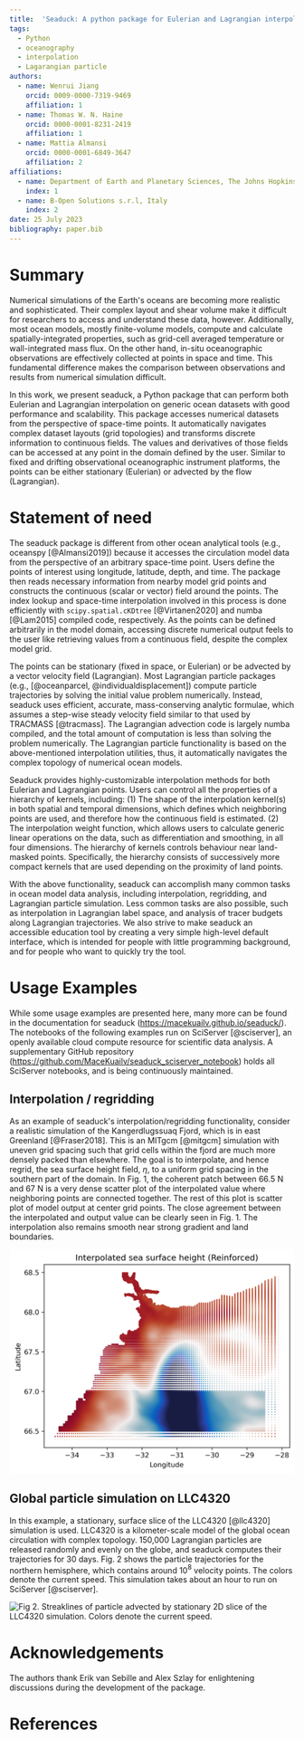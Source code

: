 ```yaml
---
title:  'Seaduck: A python package for Eulerian and Lagrangian interpolation on ocean datasets'
tags:
  - Python
  - oceanography
  - interpolation
  - Lagarangian particle
authors:
  - name: Wenrui Jiang
    orcid: 0009-0000-7319-9469
    affiliation: 1
  - name: Thomas W. N. Haine
    orcid: 0000-0001-8231-2419
    affiliation: 1
  - name: Mattia Almansi
    orcid: 0000-0001-6849-3647
    affiliation: 2
affiliations:
  - name: Department of Earth and Planetary Sciences, The Johns Hopkins University
    index: 1
  - name: B-Open Solutions s.r.l, Italy
    index: 2
date: 25 July 2023
bibliography: paper.bib
---
```


# Summary

Numerical simulations of the Earth's oceans are becoming more realistic and sophisticated. Their complex layout and shear volume make it difficult for researchers to access and understand these data, however. Additionally, most ocean models,  mostly finite-volume models, compute and calculate spatially-integrated properties, such as grid-cell averaged temperature or wall-integrated mass flux. On the other hand, in-situ oceanographic observations are effectively collected at points in space and time. This fundamental difference makes the comparison between observations and results from numerical simulation difficult.

In this work, we present seaduck, a Python package that can perform both Eulerian and Lagrangian interpolation on generic ocean datasets with good performance and scalability. This package accesses numerical datasets from the perspective of space-time points. It automatically navigates complex dataset layouts (grid topologies) and transforms discrete information to continuous fields. The values and derivatives of those fields can be accessed at any point in the domain defined by the user. Similar to fixed and drifting observational oceanographic instrument platforms, the points can be either stationary (Eulerian) or advected by the flow (Lagrangian).

# Statement of need

The seaduck package is different from other ocean analytical tools (e.g., oceanspy \[@Almansi2019\]) because it accesses the circulation model data from the perspective of an arbitrary space-time point. Users define the points of interest using longitude, latitude, depth, and time. The package then reads necessary information from nearby model grid points and constructs the continuous (scalar or vector) field around the points. The index lookup and space-time interpolation involved in this process is done efficiently with `scipy.spatial.cKDtree` [@Virtanen2020\] and numba \[@Lam2015\] compiled code, respectively. As the points can be defined arbitrarily in the model domain, accessing discrete numerical output feels to the user like retrieving values from a continuous field, despite the complex model grid.

The points can be stationary (fixed in space, or Eulerian) or be advected by a vector velocity field (Lagrangian). Most Lagrangian particle packages (e.g., [@oceanparcel, @individualdisplacement]) compute particle trajectories by solving the initial value problem numerically. Instead, seaduck uses efficient, accurate,  mass-conserving analytic formulae, which assumes a step-wise steady velocity field similar to that used by TRACMASS \[@tracmass\]. The Lagrangian advection code is largely numba compiled, and the total amount of computation is less than solving the problem numerically. The Lagrangian particle functionality is based on the above-mentioned interpolation utilities, thus, it automatically navigates the complex topology of numerical ocean models.

Seaduck provides highly-customizable interpolation methods for both Eulerian and Lagrangian points. Users can control all the properties of a hierarchy of kernels, including: (1) The shape of the interpolation kernel(s) in both spatial and temporal dimensions, which defines which neighboring points are used, and therefore how the continuous field is estimated. (2) The interpolation weight function, which allows users to calculate generic linear operations on the data, such as differentiation and smoothing, in all four dimensions. The hierarchy of kernels controls behaviour near land-masked points. Specifically, the hierarchy consists of successively more compact kernels that are used depending on the proximity of land points.

With the above functionality, seaduck can accomplish many common tasks in ocean model data analysis, including interpolation, regridding, and Lagrangian particle simulation. Less common tasks are also possible, such as interpolation in Lagrangian label space, and analysis of tracer budgets along Lagrangian trajectories. We also strive to make seaduck an accessible education tool by creating a very simple high-level default interface, which is intended for people with little programming background, and for people who want to quickly try the tool.

# Usage Examples

While some usage examples are presented here, many more can be found in the documentation for seaduck (https://macekuailv.github.io/seaduck/). The notebooks  of the following examples run on SciServer [@sciserver], an openly available cloud compute resource for scientific data analysis. A supplementary GitHub repository (https://github.com/MaceKuailv/seaduck_sciserver_notebook) holds all SciServer notebooks, and is being continuously maintained.



## Interpolation / regridding

As an example of seaduck's interpolation/regridding functionality, consider a realistic simulation of the Kangerdlugssuaq Fjord, which is in east Greenland [@Fraser2018]. This is an MITgcm [@mitgcm] simulation with uneven grid spacing such that grid cells within the fjord are much more densely packed than elsewhere. The goal is to interpolate, and hence regrid, the sea surface height field, $\eta$, to a uniform grid spacing in the southern part of the domain. In Fig. 1, the coherent patch between 66.5 N and 67 N is a very dense scatter plot of the interpolated value where neighboring points are connected together. The rest of this plot is scatter plot of model output at center grid points. The close agreement between the interpolated and output value can be clearly seen in Fig. 1. The interpolation also remains smooth near strong gradient and land boundaries.

![Fig.1 Scatterplot with colors showing the sea surface height value near Kangerdlugssuaq Fjord defined in the model and interpolated by seaduck.\label{fig:onlyone} ](https://github.com/MaceKuailv/seaduck_sciserver_notebook/blob/master/stable_images/Fjord_29_0.png?raw=true)

## Global particle simulation on LLC4320

In this example, a stationary, surface slice of the LLC4320 [@llc4320] simulation is used. LLC4320 is a kilometer-scale model of the global ocean circulation with complex topology. 150,000 Lagrangian particles are released randomly and evenly on the globe, and seaduck computes their trajectories for 30 days. Fig. 2 shows the particle trajectories for the northern hemisphere, which contains around 10$^8$ velocity points. The colors denote the current speed. This simulation takes about an hour to run on SciServer [@sciserver].

![Fig 2. Streaklines of particle advected by stationary 2D slice of the LLC4320 simulation. Colors denote the current speed.](https://github.com/MaceKuailv/seaduck_sciserver_notebook/blob/master/stable_images/LLC4320_29_2.png?raw=true)

# Acknowledgements

The authors thank Erik van Sebille and Alex Szlay for enlightening discussions during the development of the package.

# References
